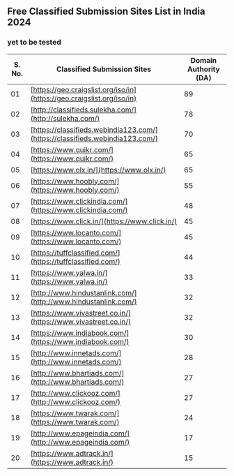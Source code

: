 ##  Free Classified Submission Sites List in India 2024

### yet to be tested

| S. No. | Classified Submission Sites| Domain Authority (DA) |
|--------|----------------------------|------------------------|
| 01     | [https://geo.craigslist.org/iso/in](https://geo.craigslist.org/iso/in) | 89 |
| 02     | [http://classifieds.sulekha.com/](http://sulekha.com/)     | 78 |
| 03     | [https://classifieds.webindia123.com/](https://classifieds.webindia123.com/) | 70 |
| 04     | [https://www.quikr.com/](https://www.quikr.com/) | 65|
| 05     | [https://www.olx.in/](https://www.olx.in/) | 65 |
| 06     | [https://www.hoobly.com/](https://www.hoobly.com/) | 55 |
| 07     | [https://www.clickindia.com/](https://www.clickindia.com/) | 48 |
| 08     | [https://www.click.in/](https://www.click.in/) | 45 |
| 09     | [https://www.locanto.com/](https://www.locanto.com/) | 45 |
| 10     | [https://tuffclassified.com/](https://tuffclassified.com/) | 44 |
| 11     | [https://www.yalwa.in/](https://www.yalwa.in/) | 33 |
| 12     | [http://www.hindustanlink.com/](http://www.hindustanlink.com/) | 32|
| 13     | [https://www.vivastreet.co.in/](https://www.vivastreet.co.in/) | 32|
| 14     | [https://www.indiabook.com/](https://www.indiabook.com/) | 30  |
| 15     | [http://www.innetads.com/](http://www.innetads.com/) | 28  |
| 16     | [http://www.bhartiads.com/](http://www.bhartiads.com/) | 27|
| 17     | [http://www.clickooz.com/](http://www.clickooz.com/) | 27 |
| 18     | [https://www.twarak.com/](https://www.twarak.com/) | 24|
| 19     | [http://www.epageindia.com/](http://www.epageindia.com/) | 17|
| 20     | [https://www.adtrack.in/](https://www.adtrack.in/) | 15|
